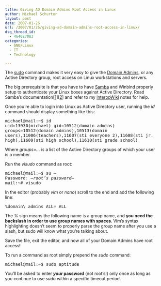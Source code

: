 ```yaml
---
title: Giving AD Domain Admins Root Access in Linux
author: Michael Schurter
layout: post
date: 2007-01-26
url: /2007/01/26/giving-ad-domain-admins-root-access-in-linux/
dsq_thread_id:
  - 464027083
categories:
  - GNU/Linux
  - IT
  - Technology

---
```

The [sudo][1] command makes it very easy to give the [Domain Admins][2], or any Active Directory group, root access on Linux workstations and servers.

The big prerequisite is that you have to have [Samba][3] and Winbind properly setup to authenticate your Linux boxes against Active Directory. Read Samba&#8217;s documentation[[1][4]][[2][5]] and refer to my [InteropWiki][6] notes for help.

Once you&#8217;re able to login into Linux as Active Directory user, running the _id_ command should display something like this:

<p style="font-family: monospace">
  michael@mail:~$ id<br /> uid=13930(michael) gid=10512(domain admins) groups=10512(domain admins),10513(domain users),11006(teachers),11607(sti everyone 2),11608(sti jr. high),11609(sti high school),11610(sti grade school)
</p>

Where _groups=&#8230;_ is a list of the Active Directory groups of which your user is a member.

Run the _visudo_ command as root:

<p style="font-family: monospace">
  michael@mail:~$ su &#8211;<br /> Password: <em>&#8211;root&#8217;s password&#8211;</em><br /> mail:~# visudo
</p>

In the editor (probably _vim_ or _nano_) scroll to the end and add the following line:

<p style="font-family: monospace">
  %domain\ admins ALL= ALL
</p>

The _%_ sign means the following name is a group name, and **you need the backslash in order to use group names with spaces**. Vim&#8217;s syntax highlighting doesn&#8217;t seem to properly parse the group name after you use a slash, but sudo will know what you&#8217;re talking about.

Save the file, exit the editor, and now all of your Domain Admins have root access!

To run a command as root simply prepend the _sudo_ command:

<p style="font-family: monospace">
  michael@mail:~$ sudo aptitude
</p>

You&#8217;ll be asked to enter **_your_ password** (not root&#8217;s!) only once as long as you continue to use _sudo_ within a specific timeout period.

 [1]: http://www.gratisoft.us/sudo/
 [2]: http://technet2.microsoft.com/WindowsServer/en/library/1631acad-ef34-4f77-9c2e-94a62f8846cf1033.mspx?mfr=true
 [3]: http://www.samba.org/
 [4]: http://us3.samba.org/samba/docs/man/Samba-HOWTO-Collection/domain-member.html#ads-member
 [5]: http://us3.samba.org/samba/docs/man/Samba-HOWTO-Collection/winbind.html
 [6]: http://michael.susens-schurter.com/interop/Main_Page